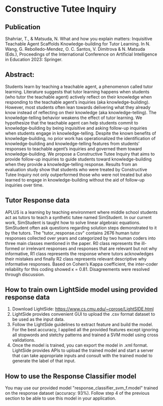 
# Constructive Tutee Inquiry

## Publication

Shahriar, T., & Matsuda, N. What and how you explain matters: Inquisitive Teachable Agent Scaffolds Knowledge-building for Tutor Learning. In N. Wang, G. Rebolledo-Mendez, O. C. Santos, V. Dimitrova & N. Matsuda (Eds.), Proceedings of the International Conference on Artificial Intelligence in Education 2023: Springer.

## Abstract:

Students learn by teaching a teachable agent, a phenomenon called tutor learning. Literature suggests that tutor learning happens when students (who tutor the teachable agent) actively reflect on their knowledge when responding to the teachable agent’s inquiries (aka knowledge-building). However, most students often lean towards delivering what they already know instead of reflecting on their knowledge (aka knowledge-telling). The knowledge-telling behavior weakens the effect of tutor learning. We hypothesize that the teachable agent can help students commit to knowledge-building by being inquisitive and asking follow-up inquiries when students engage in knowledge-telling. Despite the known benefits of knowledge-building, no prior work has operationalized the identification of knowledge-building and knowledge-telling features from students’ responses to teachable agent’s inquiries and governed them toward knowledge-building. We propose a Constructive Tutee Inquiry that aims to provide follow-up inquiries to guide students toward knowledge-building when they provide a knowledge-telling response. Results from an evaluation study show that students who were treated by Constructive Tutee Inquiry not only outperformed those who were not treated but also learned to engage in knowledge-building without the aid of follow-up inquiries over time.


## Tutor Response data

APLUS is a learning by teaching environment where middle school students act as tutors to teach a synthetic tutee named SimStudent. In our current work, SimStudent is taught how to solve linear algebraic equations. SimStudent often ask questions regarding solution steps demonstrated to it by the tutors.
The "tutor_response.csv" contains 2676 human tutor responses collected over years and categorized by two human coders into three main classes mentioned in the paper. R0 class represents the ill-formed or irrelevant responses and responses that are relevant but not why informative, R1 class represents the response where tutors acknowledges their mistakes and finally R2 class represents relevant descriptive why informative responses. Based on Cohen’s Kappa coefficient, the inter-coder reliability for this coding showed κ = 0.81. Disagreements were resolved through discussion.


## How to train own LightSide model using provided response data

1. Download LightSide: https://www.cs.cmu.edu/~cprose/LightSIDE.html
2. LightSide provides convenient GUI to upload the .csv format dataset to be used as the input data.
3. Follow the LightSide guidelines to extract feature and build the model. For the best accuracy, I applied all the provided features except ignoring all stopwords and stetchy patterns and trained a SVM model using cross validations.
4. Once the model is trained, you can export the model in .xml format. LightSide provides APIs to upload the trained model and start a server that can take appropriate inputs and consult with the trained model to generate the label of that input.


## How to use the Response Classifier model

You may use our provided model "response_classifier_svm_f.model" trained on the response dataset (accuracy: 93%). Follow step 4 of the previous section to be able to use this model in your application.
